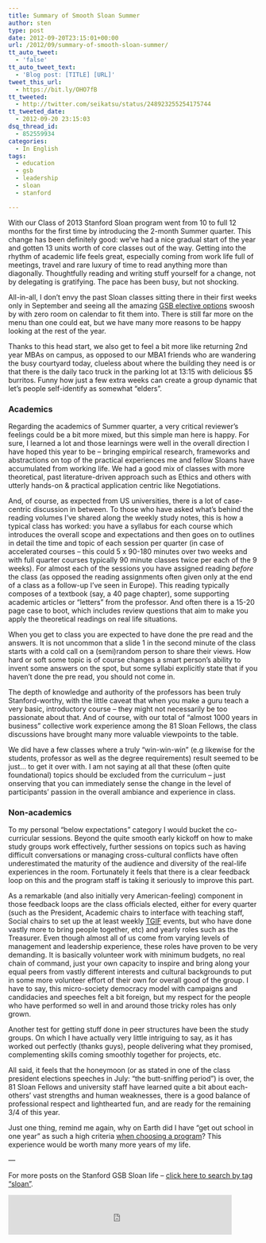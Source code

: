 ```yaml
---
title: Summary of Smooth Sloan Summer
author: sten
type: post
date: 2012-09-20T23:15:01+00:00
url: /2012/09/summary-of-smooth-sloan-summer/
tt_auto_tweet:
  - 'false'
tt_auto_tweet_text:
  - 'Blog post: [TITLE] [URL]'
tweet_this_url:
  - https://bit.ly/OHO7fB
tt_tweeted:
  - http://twitter.com/seikatsu/status/248923255254175744
tt_tweeted_date:
  - 2012-09-20 23:15:03
dsq_thread_id:
  - 852559934
categories:
  - In English
tags:
  - education
  - gsb
  - leadership
  - sloan
  - stanford

---
```

With our Class of 2013 Stanford Sloan program went from 10 to full 12 months for the first time by introducing the 2-month Summer quarter. This change has been definitely good: we&#8217;ve had a nice gradual start of the year and gotten 13 units worth of core classes out of the way. Getting into the rhythm of academic life feels great, especially coming from work life full of meetings, travel and rare luxury of time to read anything more than diagonally. Thoughtfully reading and writing stuff yourself for a change, not by delegating is gratifying. The pace has been busy, but not shocking.

<!--more-->

All-in-all, I don&#8217;t envy the past Sloan classes sitting there in their first weeks only in September and seeing all the amazing [GSB elective options][1] swoosh by with zero room on calendar to fit them into. There is still far more on the menu than one could eat, but we have many more reasons to be happy looking at the rest of the year.

Thanks to this head start, we also get to feel a bit more like returning 2nd year MBAs on campus, as opposed to our MBA1 friends who are wandering the busy courtyard today, clueless about where the building they need is or that there is the daily taco truck in the parking lot at 13:15 with delicious $5 burritos. Funny how just a few extra weeks can create a group dynamic that let&#8217;s people self-identify as somewhat &#8220;elders&#8221;.

### Academics

Regarding the academics of Summer quarter, a very critical reviewer&#8217;s feelings could be a bit more mixed, but this simple man here is happy. For sure, I learned a lot and those learnings were well in the overall direction I have hoped this year to be &#8211; bringing empirical research, frameworks and abstractions on top of the practical experiences me and fellow Sloans have accumulated from working life. We had a good mix of classes with more theoretical, past literature-driven approach such as Ethics and others with utterly hands-on & practical application centric like Negotiations.

And, of course, as expected from US universities, there is a lot of case-centric discussion in between. To those who have asked what&#8217;s behind the reading volumes I&#8217;ve shared along the weekly study notes, this is how a typical class has worked: you have a syllabus for each course which introduces the overall scope and expectations and then goes on to outlines in detail the time and topic of each session per quarter (in case of accelerated courses &#8211; this could 5 x 90-180 minutes over two weeks and with full quarter courses typically 90 minute classes twice per each of the 9 weeks). For almost each of the sessions you have assigned reading _before_ the class (as opposed the reading assignments often given only at the end of a class as a follow-up I&#8217;ve seen in Europe). This reading typically composes of a textbook (say, a 40 page chapter), some supporting academic articles or &#8220;letters&#8221; from the professor. And often there is a 15-20 page case to boot, which includes review questions that aim to make you apply the theoretical readings on real life situations.

When you get to class you are expected to have done the pre read and the answers. It is not uncommon that a slide 1 in the second minute of the class starts with a cold call on a (semi)random person to share their views. How hard or soft some topic is of course changes a smart person&#8217;s ability to invent some answers on the spot, but some syllabi explicitly state that if you haven&#8217;t done the pre read, you should not come in.

The depth of knowledge and authority of the professors has been truly Stanford-worthy, with the little caveat that when you make a guru teach a very basic, introductory course &#8211; they might not necessarily be too passionate about that. And of course, with our total of &#8220;almost 1000 years in business&#8221; collective work experience among the 81 Sloan Fellows, the class discussions have brought many more valuable viewpoints to the table.

We did have a few classes where a truly &#8220;win-win-win&#8221; (e.g likewise for the students, professor as well as the degree requirements) result seemed to be just… to get it over with. I am not saying at all that these (often quite foundational) topics should be excluded from the curriculum &#8211; just onserving that you can immediately sense the change in the level of participants&#8217; passion in the overall ambiance and experience in class.

### Non-academics

To my personal &#8220;below expectations&#8221; category I would bucket the co-curricular sessions. Beyond the quite smooth early kickoff on how to make study groups work effectively, further sessions on topics such as having difficult conversations or managing cross-cultural conflicts have often underestimated the maturity of the audience and diversity of the real-life experiences in the room. Fortunately it feels that there is a clear feedback loop on this and the program staff is taking it seriously to improve this part.

As a remarkable (and also initially very American-feeling) component in those feedback loops are the class officials elected, either for every quarter (such as the President, Academic chairs to interface with teaching staff, Social chairs to set up the at least weekly [TGIF][2] events, but who have done vastly more to bring people together, etc) and yearly roles such as the Treasurer. Even though almost all of us come from varying levels of management and leadership experience, these roles have proven to be very demanding. It is basically volunteer work with minimum budgets, no real chain of command, just your own capacity to inspire and bring along your equal peers from vastly different interests and cultural backgrounds to put in some more volunteer effort of their own for overall good of the group. I have to say, this micro-society democracy model with campaigns and candidacies and speeches felt a bit foreign, but my respect for the people who have performed so well in and around those tricky roles has only grown.

Another test for getting stuff done in peer structures have been the study groups. On which I have actually very little intriguing to say, as it has worked out perfectly (thanks guys), people delivering what they promised, complementing skills coming smoothly together for projects, etc.

All said, it feels that the honeymoon (or as stated in one of the class president elections speeches in July: &#8220;the butt-sniffing period&#8221;) is over, the 81 Sloan Fellows and university staff have learned quite a bit about each-others&#8217; vast strengths and human weaknesses, there is a good balance of professional respect and lighthearted fun, and are ready for the remaining 3/4 of this year.

Just one thing, remind me again, why on Earth did I have &#8220;get out school in one year&#8221; as such a high criteria [when choosing a program][3]? This experience would be worth many more years of my life.

&#8212;

For more posts on the Stanford GSB Sloan life – [click here to search by tag “sloan”][4].

<iframe src="http://www.facebook.com/plugins/like.php?href=http%3A%2F%2Fsten.tamkivi.com%2F2012%2F09%2Fsummary-of-smooth-sloan-summer%2F&layout=standard&show_faces=true&width=450&action=like&colorscheme=light&height=80" scrolling="no" frameborder="0" style="border:none; overflow:hidden; width:450px; height:80px;" allowTransparency="true"></iframe>

 [1]: http://explorecourses.stanford.edu/search?view=catalog&filter-coursestatus-Active=on&page=0&catalog=&q=GSB&collapse=
 [2]: http://www.urbandictionary.com/define.php?term=TGIF
 [3]: http://sten.tamkivi.com/2012/02/why-and-how-i-became-a-stanford-student/ "Why and How I Became a Stanford Student"
 [4]: http://sten.tamkivi.com/tag/sloan/